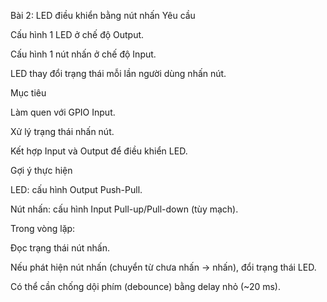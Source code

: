 Bài 2: LED điều khiển bằng nút nhấn
Yêu cầu

Cấu hình 1 LED ở chế độ Output.

Cấu hình 1 nút nhấn ở chế độ Input.

LED thay đổi trạng thái mỗi lần người dùng nhấn nút.

Mục tiêu

Làm quen với GPIO Input.

Xử lý trạng thái nhấn nút.

Kết hợp Input và Output để điều khiển LED.

Gợi ý thực hiện

LED: cấu hình Output Push-Pull.

Nút nhấn: cấu hình Input Pull-up/Pull-down (tùy mạch).

Trong vòng lặp:

Đọc trạng thái nút nhấn.

Nếu phát hiện nút nhấn (chuyển từ chưa nhấn → nhấn), đổi trạng thái LED.

Có thể cần chống dội phím (debounce) bằng delay nhỏ (~20 ms).
